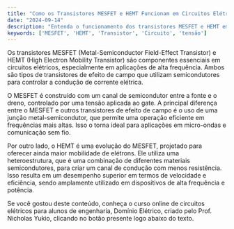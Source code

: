 ```yaml
---
title: "Como os Transistores MESFET e HEMT Funcionam em Circuitos Elétricos?"
date: "2024-09-14"
description: "Entenda o funcionamento dos transistores MESFET e HEMT em circuitos elétricos e suas aplicações."
keywords: ['MESFET', 'HEMT', 'Transistor', 'Circuito', 'tensão']
---
```


Os transistores MESFET (Metal-Semiconductor Field-Effect Transistor) e HEMT (High Electron Mobility Transistor) são componentes essenciais em circuitos elétricos, especialmente em aplicações de alta frequência. Ambos são tipos de transistores de efeito de campo que utilizam semicondutores para controlar a condução de corrente elétrica.

O MESFET é construído com um canal de semicondutor entre a fonte e o dreno, controlado por uma tensão aplicada ao gate. A principal diferença entre o MESFET e outros transistores de efeito de campo é o uso de uma junção metal-semicondutor, que permite uma operação eficiente em frequências mais altas. Isso o torna ideal para aplicações em micro-ondas e comunicação sem fio.

Por outro lado, o HEMT é uma evolução do MESFET, projetado para oferecer ainda maior mobilidade de elétrons. Ele utiliza uma heteroestrutura, que é uma combinação de diferentes materiais semicondutores, para criar um canal de condução com menos resistência. Isso resulta em um desempenho superior em termos de velocidade e eficiência, sendo amplamente utilizado em dispositivos de alta frequência e potência.

Se você gostou deste conteúdo, conheça o curso online de circuitos elétricos para alunos de engenharia, Domínio Elétrico, criado pelo Prof. Nicholas Yukio, clicando no botão presente logo abaixo do texto.